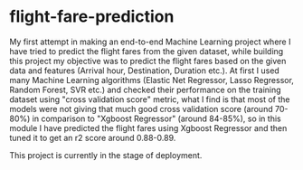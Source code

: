 # flight-fare-prediction
My first attempt in making an end-to-end Machine Learning project where I have tried to predict the flight fares from the given dataset, while building this project my objective was to predict the flight fares based on the given data and features (Arrival hour, Destination, Duration etc.). At first I used many Machine Learning algorithms (Elastic Net Regressor, Lasso Regressor, Random Forest, SVR etc.) and checked their performance on the training dataset using "cross validation score" metric, what I find is that most of the models were not giving that much good cross validation score (around 70-80%) in comparison to "Xgboost Regressor" (around 84-85%), so in this module I have predicted the flight fares using Xgboost Regressor and then tuned it to get an r2 score around 0.88-0.89. 

This project is currently in the stage of deployment.
